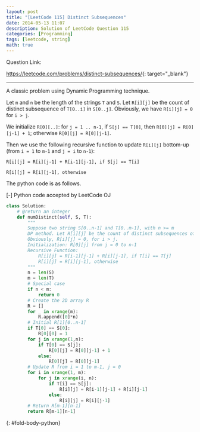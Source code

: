 ```yaml
---
layout: post
title: "[LeetCode 115] Distinct Subsequences"
date: 2014-05-13 11:07
description: Solution of LeetCode Question 115
categories: [Programming]
tags: [leetcode, string]
math: true
---
```


Question Link:

<https://leetcode.com/problems/distinct-subsequences/>{: target="_blank"}

---

A classic problem using Dynamic Programming technique.

Let `m` and `n` be the length of the strings `T` and `S`.
Let `R[i][j]` be the count of distinct subsequence of `T[0..i]` in `S[0..j]`.
Obviously, we have `R[i][j] = 0` for `i > j`.

We initialize `R[0][..]`: for `j = 1 .. n-1`,
if `S[j] == T[0]`, then `R[0][j] = R[0][j-1] + 1`; otherwise `R[0][j] = R[0][j-1]`.

Then we use the following recursive function to update `R[i][j]` bottom-up (from `i = 1` to `m-1` and `j = i` to `n-1`):


`R[i][j] = R[i][j-1] + R[i-1][j-1], if S[j] == T[i]`

`R[i][j] = R[i][j-1], otherwise`

The python code is as follows.

<div class="code-title">
<span class="code-fold" id="fold-btn-python" onclick="$use('fold-body-python', 'fold-btn-python')">[-]</span>
Python code accepted by LeetCode OJ
</div>

~~~ python
class Solution:
    # @return an integer
    def numDistinct(self, S, T):
        """
        Suppose two string S[0..n-1] and T[0..m-1], with n >= m
        DP method. Let R[i][j] be the count of distinct subsequences of T[0..i] in S[0..j].
        Obviously, R[i][j] = 0, for i > j.
        Initialization: R[0][j] from j = 0 to n-1
        Recursive Function:
            R[i][j] = R[i-1][j-1] + R[i][j-1], if T[i] == T[j]
            R[i][j] = R[i][j-1], otherwise
        """
        n = len(S)
        m = len(T)
        # Special case
        if n < m:
            return 0
        # Create the 2D array R
        R = []
        for _ in xrange(m):
            R.append([0]*n)
        # Initial R[1][0..n-1]
        if T[0] == S[0]:
            R[0][0] = 1
        for j in xrange(1,n):
            if T[0] == S[j]:
                R[0][j] = R[0][j-1] + 1
            else:
                R[0][j] = R[0][j-1]
        # Update R from i = 1 to m-1, j = 0
        for i in xrange(1, m):
            for j in xrange(i, n):
                if T[i] == S[j]:
                    R[i][j] = R[i-1][j-1] + R[i][j-1]
                else:
                    R[i][j] = R[i][j-1]
        # Return R[m-1][n-1]
        return R[m-1][n-1]
~~~
{: #fold-body-python}
